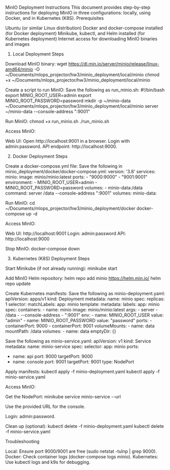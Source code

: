 MinIO Deployment Instructions
This document provides step-by-step instructions for deploying MinIO in three configurations: locally, using Docker, and in Kubernetes (K8S).
Prerequisites

Ubuntu (or similar Linux distribution)
Docker and docker-compose installed (for Docker deployment)
Minikube, kubectl, and Helm installed (for Kubernetes deployment)
Internet access for downloading MinIO binaries and images

1. Local Deployment
Steps

Download MinIO binary:
wget https://dl.min.io/server/minio/release/linux-amd64/minio -O ~/Documents/mlops_projector/hw3/minio_deployment/local/minio
chmod +x ~/Documents/mlops_projector/hw3/minio_deployment/local/minio


Create a script to run MinIO: Save the following as run_minio.sh:
#!/bin/bash
export MINIO_ROOT_USER=admin
export MINIO_ROOT_PASSWORD=password
mkdir -p ~/minio-data
~/Documents/mlops_projector/hw3/minio_deployment/local/minio server ~/minio-data --console-address ":9001"


Run MinIO:
chmod +x run_minio.sh
./run_minio.sh


Access MinIO:

Web UI: Open http://localhost:9001 in a browser.
Login with admin:password.
API endpoint: http://localhost:9000.



2. Docker Deployment
Steps

Create a docker-compose.yml file: Save the following in minio_deployment/docker/docker-compose.yml:
version: '3.8'
services:
  minio:
    image: minio/minio:latest
    ports:
      - "9000:9000"
      - "9001:9001"
    environment:
      - MINIO_ROOT_USER=admin
      - MINIO_ROOT_PASSWORD=password
    volumes:
      - minio-data:/data
    command: server /data --console-address ":9001"
volumes:
  minio-data:


Run MinIO:
cd ~/Documents/mlops_projector/hw3/minio_deployment/docker
docker-compose up -d


Access MinIO:

Web UI: http://localhost:9001
Login: admin:password
API: http://localhost:9000


Stop MinIO:
docker-compose down



3. Kubernetes (K8S) Deployment
Steps

Start Minikube (if not already running):
minikube start


Add MinIO Helm repository:
helm repo add minio https://helm.min.io/
helm repo update


Create Kubernetes manifests: Save the following as minio-deployment.yaml:
apiVersion: apps/v1
kind: Deployment
metadata:
  name: minio
spec:
  replicas: 1
  selector:
    matchLabels:
      app: minio
  template:
    metadata:
      labels:
        app: minio
    spec:
      containers:
      - name: minio
        image: minio/minio:latest
        args:
        - server
        - /data
        - --console-address
        - ":9001"
        env:
        - name: MINIO_ROOT_USER
          value: "admin"
        - name: MINIO_ROOT_PASSWORD
          value: "password"
        ports:
        - containerPort: 9000
        - containerPort: 9001
        volumeMounts:
        - name: data
          mountPath: /data
      volumes:
      - name: data
        emptyDir: {}

Save the following as minio-service.yaml:
apiVersion: v1
kind: Service
metadata:
  name: minio-service
spec:
  selector:
    app: minio
  ports:
  - name: api
    port: 9000
    targetPort: 9000
  - name: console
    port: 9001
    targetPort: 9001
  type: NodePort


Apply manifests:
kubectl apply -f minio-deployment.yaml
kubectl apply -f minio-service.yaml


Access MinIO:

Get the NodePort:
minikube service minio-service --url


Use the provided URL for the console.

Login: admin:password.



Clean up (optional):
kubectl delete -f minio-deployment.yaml
kubectl delete -f minio-service.yaml



Troubleshooting

Local: Ensure port 9000/9001 are free (sudo netstat -tulnp | grep 9000).
Docker: Check container logs (docker-compose logs minio).
Kubernetes: Use kubectl logs and k9s for debugging.

